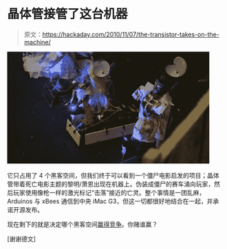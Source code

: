 # 晶体管接管了这台机器

> 原文：<https://hackaday.com/2010/11/07/the-transistor-takes-on-the-machine/>

![](img/452711ed6bc5f0e616bd67b013e93e7f.png "Oh god, get it away from me, no no, noooo! Brrraaaaaiiiiiiiinnns.")

它只占用了 4 个黑客空间，但我们终于可以看到一个僵尸电影启发的项目；晶体管带着死亡电影主题的黎明/萧恩出现在机器上。伪装成僵尸的赛车涌向玩家，然后玩家使用像枪一样的激光标记“击落”接近的亡灵。整个事情是一团乱麻，Arduinos 与 xBees 通信到中央 iMac G3，但这一切都很好地结合在一起，并承诺开源发布。

现在剩下的就是决定哪个黑客空间[赢得竞争](http://hackaday.com/2010/09/21/hackerspace-competition-looks-promising/)。你赌谁赢？

[谢谢德文]